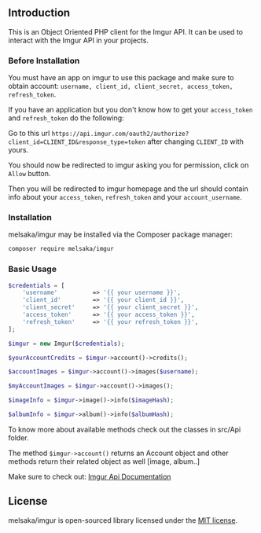 ## Introduction

This is an Object Oriented PHP client for the Imgur API. It can be used to interact with the Imgur API in your projects.

### Before Installation

You must have an app on imgur to use this package and make sure to obtain account: `username, client_id, client_secret, access_token, refresh_token`.

If you have an application but you don't know how to get your `access_token` and `refresh_token` do the following:

Go to this url `https://api.imgur.com/oauth2/authorize?client_id=CLIENT_ID&response_type=token` after changing `CLIENT_ID` with yours.

You should now be redirected to imgur asking you for permission, click on `Allow` button.

Then you will be redirected to imgur homepage and the url should contain info about your `access_token`, `refresh_token` and your `account_username`.

### Installation

melsaka/imgur may be installed via the Composer package manager:

```bash
composer require melsaka/imgur
```

### Basic Usage

```php
$credentials = [
    'username'          => '{{ your username }}',
    'client_id'         => '{{ your client_id }}',
    'client_secret'     => '{{ your client_secret }}',
    'access_token'      => '{{ your access_token }}',
    'refresh_token'     => '{{ your refresh_token }}',
];

$imgur = new Imgur($credentials);

$yourAccountCredits = $imgur->account()->credits();

$accountImages = $imgur->account()->images($username);

$myAccountImages = $imgur->account()->images();

$imageInfo = $imgur->image()->info($imageHash);

$albumInfo = $imgur->album()->info($albumHash);
```

To know more about available methods check out the classes in src/Api folder.

The method `$imgur->account()` returns an Account object and other methods return their related object as well [image, album..]

Make sure to check out: [Imgur Api Documentation](https://apidocs.imgur.com/)

## License

melsaka/imgur is open-sourced library licensed under the [MIT license](LICENSE.md).

